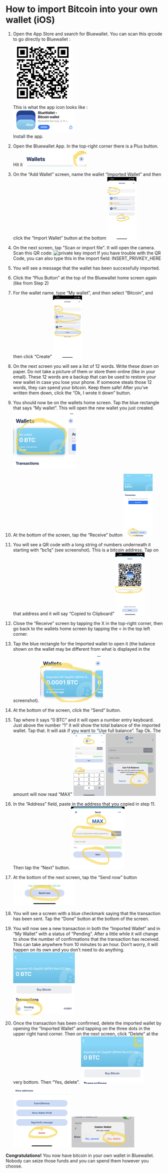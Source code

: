 # How to import Bitcoin into your own wallet (iOS)

1. Open the App Store and search for Bluewallet. 
You can scan this qrcode to go directly to Bluewallet :\
![](images/qrcodeb-bw-ios.png)\
This is what the app icon looks like : \
![](images/appstore.jpeg)\
Install the app. 

2. Open the Bluewallet App. In the top-right corner there is a Plus button. Hit it 
![](images/wallet-plus.jpeg)

3. On the “Add Wallet” screen, name the wallet “Imported Wallet” and then click the “Import Wallet” button at the bottom
![](images/import-wallet-dialog.jpeg)

4. On the next screen, tap "Scan or import file". It will open the camera. Scan this QR code:
![private key import](../output/privkey-qr.png)
If you have trouble with the QR Code, you can also type this in the import field:
INSERT_PRIVKEY_HERE

5. You will see a message that the wallet has been successfully imported.
6. Click the “Plus Button” at the top of the Bluewallet home screen again (like from Step 2)
7. For the wallet name, type “My wallet”, and then select “Bitcoin”, and then click “Create”
![](images/mywallet-create.jpeg)
8. On the next screen you will see a list of 12 words. Write these down on paper. Do not take a picture of them or store them online (like in your email). These 12 words are a backup that can be used to restore your new wallet in case you lose your phone. If someone steals those 12 words, they can spend your bitcoin. Keep them safe! After you’ve written them down, click the “Ok, I wrote it down” button.
9. You should now be on the wallets home screen. Tap the blue rectangle that says “My wallet”. This will open the new wallet you just created.
![](images/mywallet-select.jpeg)
10. At the bottom of the screen, tap the “Receive” button
![](images/recieve-button.jpeg)
11. You will see a QR code with a long string of numbers underneath it starting with “bc1q” (see screenshot). This is a bitcoin address. Tap on that address and it will say “Copied to Clipboard”
![](images/select-address.jpeg)
12. Close the “Receive” screen by tapping the X in the top-right corner, then go back to the wallets home screen by tapping the < in the top left corner.
13. Tap the blue rectangle for the Imported wallet to open it (the balance shown on the wallet may be different from what is displayed in the screenshot).
![](images/select-import.jpeg)
14. At the bottom of the screen, click the “Send” button.
15. Tap where it says “0 BTC” and it will open a number entry keyboard. Just above the number “1” it will show the total balance of the imported wallet. Tap that. It will ask if you want to “Use full balance”. Tap Ok. The amount will now read “MAX”
![](images/amount-select.jpeg) ![](images/full-balance-confirm.jpeg)
16. In the “Address” field, paste in the address that you copied in step 11. Then tap the “Next” button.
![](images/send-all-filled.jpeg)
17. At the bottom of the next screen, tap the “Send now” button
![](images/send-now.jpeg)
18. You will see a screen with a blue checkmark saying that the transaction has been sent. Tap the “Done” button at the bottom of the screen.
19. You will now see a new transaction in both the “Imported Wallet” and in “My Wallet” with a status of  “Pending”. After a little while it will change to show the number of confirmations that the transaction has received. This can take anywhere from 10 minutes to an hour. Don’t worry, it will happen on its own and you don’t need to do anything.
![](images/pending-tx.jpeg)
20. Once the transaction has been confirmed, delete the imported wallet by opening the “Imported Wallet” and tapping on the three dots in the upper right hand corner. Then on the next screen, click “Delete” at the very bottom. Then “Yes, delete”.
![](images/wallet%20settings.jpeg) ![](images/delete-wallet.jpeg) ![](images/delete-confirm.jpeg)

**Congratulations!** You now have bitcoin in your own wallet in Bluewallet. Nobody can seize those funds and you can spend them however you choose. 

